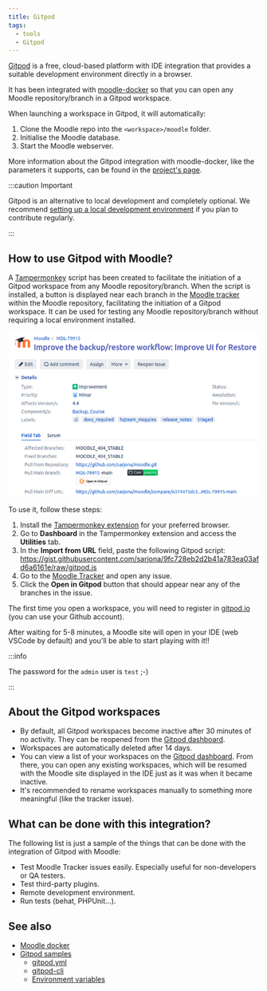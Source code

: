```yaml
---
title: Gitpod
tags:
  - tools
  - Gitpod
---
```

<!-- cspell:ignore Tampermonkey -->

[Gitpod](https://www.gitpod.io/) is a free, cloud-based platform with IDE integration that provides a suitable development environment directly in a browser.

It has been integrated with [moodle-docker](https://github.com/moodlehq/moodle-docker/) so that you can open any Moodle repository/branch in a Gitpod workspace.

When launching a workspace in Gitpod, it will automatically:

1. Clone the Moodle repo into the `<workspace>/moodle` folder.
1. Initialise the Moodle database.
1. Start the Moodle webserver.

More information about the Gitpod integration with moodle-docker, like the parameters it supports, can be found in the [project's page](https://github.com/moodlehq/moodle-docker/#quick-start-with-gitpod).

:::caution Important

Gitpod is an alternative to local development and completely optional. We recommend [setting up a local development environment](../gettingstarted#a-quick-start-to-moodle-development) if you plan to contribute regularly.

:::

## How to use Gitpod with Moodle?

A [Tampermonkey](https://www.tampermonkey.net/) script has been created to facilitate the initiation of a Gitpod workspace from any Moodle repository/branch. When the script is installed, a button is displayed near each branch in the [Moodle tracker](https://tracker.moodle.org/) within the Moodle repository, facilitating the initiation of a Gitpod workspace. It can be used for testing any Moodle repository/branch without requiring a local environment installed.

![Gitpod integration with Moodle tracker](./_gitpod/trackerintegration.png)

To use it, follow these steps:

1. Install the [Tampermonkey extension](https://www.tampermonkey.net/) for your preferred browser.
1. Go to **Dashboard** in the Tampermonkey extension and access the **Utilities** tab.
1. In the **Import from URL** field, paste the following Gitpod script: https://gist.githubusercontent.com/sarjona/9fc728eb2d2b41a783ea03afd6a6161e/raw/gitpod.js
1. Go to the [Moodle Tracker](https://tracker.moodle.org/) and open any issue.
1. Click the **Open in Gitpod** button that should appear near any of the branches in the issue.

The first time you open a workspace, you will need to register in [gitpod.io](https://www.gitpod.io/) (you can use your Github account).

After waiting for 5-8 minutes, a Moodle site will open in your IDE (web VSCode by default) and you'll be able to start playing with it!!

:::info

The password for the `admin` user is `test` ;-)

:::

## About the Gitpod workspaces

- By default, all Gitpod workspaces become inactive after 30 minutes of no activity. They can be reopened from the [Gitpod dashboard](https://gitpod.io/workspaces/).
- Workspaces are automatically deleted after 14 days.
- You can view a list of your workspaces on the [Gitpod dashboard](https://gitpod.io/workspaces/). From there, you can open any existing workspaces, which will be resumed with the Moodle site displayed in the IDE just as it was when it became inactive.
- It's recommended to rename workspaces manually to something more meaningful (like the tracker issue).

## What can be done with this integration?

The following list is just a sample of the things that can be done with the integration of Gitpod with Moodle:

- Test Moodle Tracker issues easily. Especially useful for non-developers or QA testers.
- Test third-party plugins.
- Remote development environment.
- Run tests (behat, PHPUnit…).

## See also

- [Moodle docker](https://github.com/moodlehq/moodle-docker/#quick-start-with-gitpod)
- [Gitpod samples](https://github.com/gitpod-samples)
  - [gitpod.yml](https://www.gitpod.io/docs/references/gitpod-yml)
  - [gitpod-cli](https://www.gitpod.io/docs/references/gitpod-cli)
  - [Environment variables](https://www.gitpod.io/docs/configure/projects/environment-variables)
